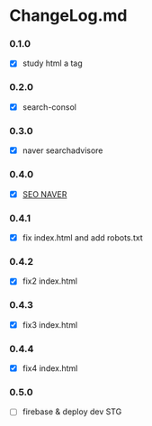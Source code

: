 # ChangeLog.md

### 0.1.0
- [X] study html a tag

### 0.2.0
- [X] search-consol

### 0.3.0
- [X] naver searchadvisore

### 0.4.0
- [X] [SEO NAVER](https://github.com/dhkdtld37/dhkdtld37.github.io/issues/6)

### 0.4.1
- [X] fix index.html and add robots.txt

### 0.4.2
- [X] fix2  index.html

### 0.4.3
- [X] fix3  index.html

### 0.4.4
- [X] fix4  index.html

### 0.5.0
- [ ] firebase & deploy dev STG





